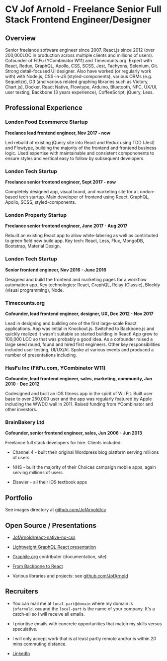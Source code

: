 # CV Jof Arnold - Freelance Senior Full Stack Frontend Engineer/Designer

## Overview

Senior freelance software engineer since 2007. React.js since 2012 (over 200,000LOC in production across multiple clients and millions of users). Cofounder of FitFu (YCombinator W11) and Timecounts.org. Expert with React, Redux, GraphQL, Apollo, CSS, SCSS, Jest, Tachyons, Selenium, Git. Strong detail-focused UI designer. Also have worked (or regularly work with) with Node.js, CSS-in-JS (styled-components), various ORMs (e.g. Sequelize), D3 (and various related graphing libraries such as Victory, Chart.js), Docker, React Native, Flowtype, Arduino, Bluetooth, NFC, UX/UI, user testing, Backbone (3 years experience), CoffeeScript, jQuery, Less.

## Professional Experience

### London Food Ecommerce Startup

**Freelance lead frontend engineer, Nov 2017 - now**

Led rebuild of existing jQuery site into React and Redux using TDD (Jest) and Flowtype, building the majority of the frontend and frontend business logic. Used expertise with maintainable and consistent compononents to ensure styles and vertical easy to follow by subsequent developers.

### London Tech Startup

**Freelance senior frontend engineer, Sept 2017 - now**

Completely designed app, visual brand, and marketing site for a London-based tech startup. Main developer of frontend using React, GraphQL, Apollo, SCSS, styled-components.

### London Property Startup

**Freelance senior frontend engineer, June 2017 - Aug 2017**

Rebuilt an existing React app to allow white-labeling as well as contributed to green field new build app. Key tech: React, Less, Flux, MongoDB, Bootstrap, Material Design.

### London Tech Startup

**Senior frontend engineer, Nov 2016 - June 2016**

Designed and build the frontend and marketing pages for a workflow automation app. Key technologies: React, GraphQL, Relay (Classic), Blockly (visual programming), Node. 

### Timecounts.org

**Cofounder, lead frontend engineer, designer, UX, Dec 2012 - Nov 2017**

Lead in designing and building one of the first large-scale React applications. App was initial in Knockout.js. Switched to Backbone.js and quickly realized it wasn't suitable so started building in React! App grew to 100,000 LOC so that was probably a good idea. As a cofounder raised a large seed round, found and hired first engineers. Other key responsibilities included user testing, UI/UX/AI. Spoke at various events and produced a number of presentations including.

### HasFu Inc (FitFu.com, YCombinator W11)

**Cofounder, lead frontend engineer, sales, marketing, community, Jun 2010 - Dec 2012**

Codesigned and built an iOS fitness app in the spirit of Wii Fit. Built user base to over 250,000 user and the app was regularly featured by Apple including the WWDC wall in 2011. Raised funding from YCombinator and other investors.

### BrainBakery Ltd

**Cofounder, senior frontend engineer, sales, Jun 2006 - Jun 2013**

Freelance full stack developers for hire. Clients included:

- Channel 4 - built their original Wordpress blog platform serving millions of users

- NHS - built the majority of their Choices campaign mobile apps, again serving millions of users

- Elsevier - all their iOS textbook apps

## Portfolio

See images directory at [github.com/JofArnold/cv](https://github.com/JofArnold/cv)

## Open Source / Presentations

- [JofArnold/react-native-no-css](https://github.com/JofArnold/react-native-no-css)

- [Lightweight GraphQL React presentation](https://github.com/GraphQLTraining/lightweight-graphql-react)

- [Graphile.org](https://graphile.org) contributer (documentation, site)

- [From Backbone to React](http://timecounts.github.io/backbone-react)

- Various libraries and projects: see [github.com/JofArnold](https://github.com/JofArnold)

## Recruiters

- You can mail me at `local-part@domain` where my domain is `jofarnold.com` and the `local-part` is the name of your company. It's a catch-all so I will receive all emails.

- I prioritise emails with concrete opportunities that match my skills versus speculative.

- I will only accept work that is at least partly remote and/or is within 20 mins commuting distance.

- [LinkedIn](https://www.linkedin.com/in/jofarnold/)
